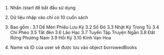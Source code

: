 1. Nhấn /start để bắt đầu sử dụng 
2. Dữ liệu nhập vào chỉ có 10 cuốn sách
3. Bao gồm :
    3.1 Dế Mèn Phiêu Lưu Ký
    3.2 Số Đỏ
    3.3 Nhật Ký Trong Tù
    3.4 Chí Phèo
    3.5 Tắt đèn
    3.6 Lão Hạc
    3.7 Tuyển Tập Truyện Ngắn
    3.8 Đất Rừng Phương Nam
    3.9 Hồi Ký
    3.10 Kính Vạn Hoa

4. Name và ID của user sẽ được lưu vào object borrowedBooks